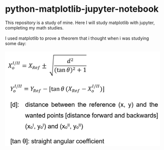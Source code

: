 # python-matplotlib-jupyter-notebook
This repository is a study of mine. Here I will study matplotlib with jupyter, completing my math studies.
<br>
<br>
I used matplotlib to prove a theorem that i thought when i was studying some day:
<br>
<br>
<img src="https://github.com/1King-coder/python-matplotlib-jupyter-notebook/blob/master/analitic_geometry/images/My-Theorem%20=).png?raw=true">
